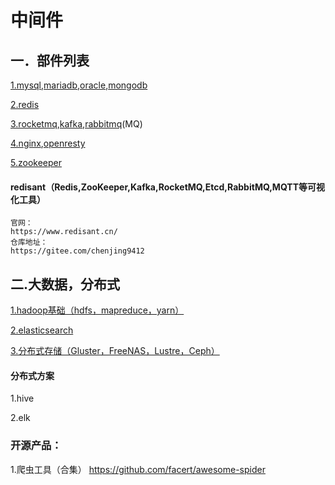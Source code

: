 # 中间件

## 一．部件列表

[1.mysql](db/mysql.md),[mariadb](db/mariadb.md),[oracle](db/oracle.md),[mongodb](db/mongodb.md)

[2.redis](redis.md)

[3.rocketmq](mq/rocketmq.md),[kafka](mq/kafka.md),[rabbitmq](mq/rabbitmq.md)(MQ)

[4.nginx](nginx.md),[openresty](openresty.md)

[5.zookeeper](zookeeper.md)

#### redisant（Redis,ZooKeeper,Kafka,RocketMQ,Etcd,RabbitMQ,MQTT等可视化工具）

```
官网：
https://www.redisant.cn/
仓库地址：
https://gitee.com/chenjing9412
```

## 二.大数据，分布式

[1.hadoop基础（hdfs，mapreduce，yarn）](hadoop/index.md)

[2.elasticsearch](elasticsearch.md)

[3.分布式存储（Gluster，FreeNAS，Lustre，Ceph）](storage/index.md)

#### 分布式方案

1.hive

2.elk

### 开源产品：

1.爬虫工具（合集）
https://github.com/facert/awesome-spider

